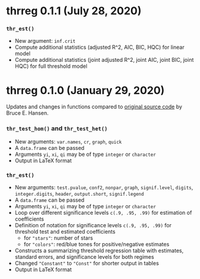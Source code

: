 # thrreg 0.1.1 (July 28, 2020)

### `thr_est()`
* New argument: `inf.crit`
* Compute additional statistics (adjusted R^2, AIC, BIC, HQC) for linear model
* Compute additional statistics (joint adjusted R^2, joint AIC, joint BIC, 
  joint HQC) for full threshold model



# thrreg 0.1.0 (January 29, 2020)

Updates and changes in functions compared to 
[original source code](https://www.ssc.wisc.edu/~bhansen/progs/ecnmt_00.html) 
by Bruce E. Hansen.

### `thr_test_hom()` and `thr_test_het()`
* New arguments: `var.names`, `cr`, `graph`, `quick`
* A `data.frame` can be passed
* Arguments `yi`, `xi`, `qi` may be of type `integer` or `character`
* Output in LaTeX format 

### `thr_est()`
* New arguments: `test.pvalue`, `conf2`, `nonpar`, `graph`, `signif.level`, 
  `digits`, `integer.digits`, `header`, `output.short`, `signif.legend`
* A `data.frame` can be passed
* Arguments `yi`, `xi`, `qi` may be of type `integer` or `character`
* Loop over different significance levels `c(.9, .95, .99)` for estimation of 
  coefficients
* Definition of notation for significance levels `c(.9, .95, .99)` for 
  threshold test and estimated coefficients
  * for `"stars"`: number of stars
  * for `"colors"`: red/blue tones for positive/negative estimates
* Constructs a summarizing threshold regression table with estimates, 
  standard errors, and significance levels for both regimes
* Changed `"Constant"` to `"Const"` for shorter output in tables
* Output in LaTeX format

